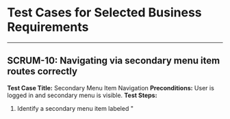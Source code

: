 # Test Cases for Selected Business Requirements

---

## SCRUM-10: Navigating via secondary menu item routes correctly
**Test Case Title:** Secondary Menu Item Navigation
**Preconditions:** User is logged in and secondary menu is visible.
**Test Steps:**
1. Identify a secondary menu item labeled "<title>".
2. Click on the "<title>" menu item.
**Expected Result:**
- The router navigates to "<url>".
- The item "<title>" has the "selected" active class.

---

## SCRUM-9: Navigating via primary menu item routes correctly and sets active state
**Test Case Title:** Primary Menu Item Navigation and Active State
**Preconditions:** User is logged in and primary menu is visible.
**Test Steps:**
1. Identify a primary menu item labeled "<title>" with icon "<icon>".
2. Click on the "<title>" menu item.
**Expected Result:**
- The router navigates to "<url>".
- The menu item "<title>" has the "selected" active class.
- All other menu items do not have the "selected" class.
- On mobile, after navigation, the menu closes and focus moves to the main page heading.

---

## SCRUM-8: Switching between breakpoints recalculates the layout
**Test Case Title:** Responsive Layout Switch on Breakpoint Change
**Preconditions:** Application is open on a large screen.
**Test Steps:**
1. Shrink viewport below the lg breakpoint.
2. Expand viewport back to ≥ lg.
**Expected Result:**
- Menu switches to overlay mode without layout breakage when shrunk below lg breakpoint.
- Menu returns to persistent mode when expanded back to ≥ lg.

---

## SCRUM-7: Menu behaves as overlay on small screens
**Test Case Title:** Overlay Menu on Small Screens
**Preconditions:** Device viewport width is less than the lg breakpoint.
**Test Steps:**
1. Load the application.
2. Open the menu.
3. Close the menu.
**Expected Result:**
- The menu is hidden by default.
- Opening the menu displays it as an overlay.
- Closing the menu returns focus to the previously focused element.

---

## SCRUM-6: Split-pane shows persistent menu on large screens
**Test Case Title:** Persistent Menu on Large Screens (Split-Pane)
**Preconditions:** Device viewport width is ≥ the lg breakpoint.
**Test Steps:**
1. Load the application.
**Expected Result:**
- The menu is visible as a persistent left pane.
- The main content renders in the "main-content" outlet without overlaying the menu.
